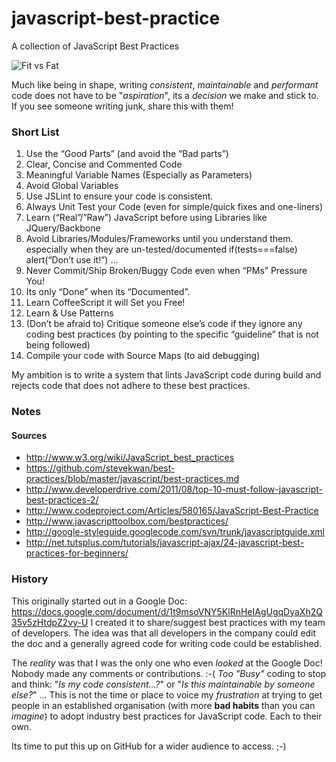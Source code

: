 javascript-best-practice
========================

A collection of JavaScript Best Practices

![Fit vs Fat](https://raw.github.com/nelsonic/javascript-best-practice/master/images/fit-vs-fat.jpg "Fit vs Fat")

Much like being in shape, 
writing *consistent*, *maintainable* and *performant* code
does not have to be "*aspiration*", its a *decision* we make
and stick to. If you see someone writing junk, share this with them! 


### Short List

1. Use the “Good Parts” (and avoid the “Bad parts”)
2. Clear, Concise and Commented Code
3. Meaningful Variable Names (Especially as Parameters)
4. Avoid Global Variables
5. Use JSLint to ensure your code is consistent.
6. Always Unit Test your Code (even for simple/quick fixes and one-liners)
7. Learn (“Real”/”Raw”) JavaScript before using Libraries like JQuery/Backbone
8. Avoid Libraries/Modules/Frameworks until you understand them. especially when they are un-tested/documented if(tests===false) alert(“Don’t use it!”) … 
9. Never Commit/Ship Broken/Buggy Code even when “PMs” Pressure You!
10. Its only “Done” when its “Documented”.
11. Learn CoffeeScript it will Set you Free!
12. Learn & Use Patterns
13. (Don’t be afraid to) Critique someone else’s code if they ignore any coding best practices (by pointing to the specific “guideline” that is not being followed)
14. Compile your code with Source Maps (to aid debugging)




My ambition is to write a system that lints JavaScript code during build
and rejects code that does not adhere to these best practices.


### Notes

#### Sources

- http://www.w3.org/wiki/JavaScript_best_practices 
- https://github.com/stevekwan/best-practices/blob/master/javascript/best-practices.md
- http://www.developerdrive.com/2011/08/top-10-must-follow-javascript-best-practices-2/
- http://www.codeproject.com/Articles/580165/JavaScript-Best-Practice
- http://www.javascripttoolbox.com/bestpractices/
- http://google-styleguide.googlecode.com/svn/trunk/javascriptguide.xml 
- http://net.tutsplus.com/tutorials/javascript-ajax/24-javascript-best-practices-for-beginners/



### History

This originally started out in a Google Doc:
https://docs.google.com/document/d/1t9msoVNY5KlRnHeIAgUgqDyaXh2Q35v5zHtdpZ2vy-U
I created it to share/suggest best practices with my team of developers.
The idea was that all developers in the company could edit the doc and a 
generally agreed code for writing code could be established.

The *reality* was that I was the only one who even *looked* at the Google Doc!
Nobody made any comments or contributions. :-(
*Too "Busy"* coding to stop and think: "*Is my code consistent...?*" or 
"*Is this maintainable by someone else?*" ... This is not the time or place 
to voice my *frustration* at trying to get people in an established 
organisation (with more **bad habits** than you can *imagine*) to adopt 
industry best practices for JavaScript code. 
Each to their own. 

Its time to put this up on GitHub for a wider audience to access. ;-)